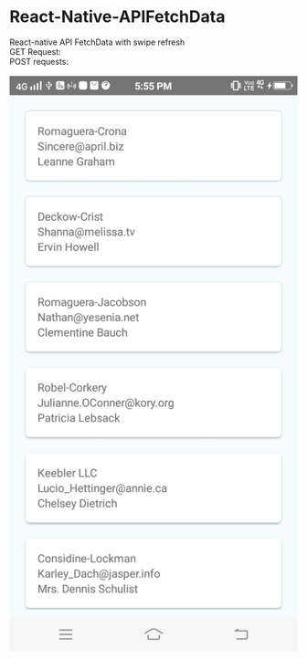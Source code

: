 # React-Native-APIFetchData

React-native API FetchData with swipe refresh <br>
GET Request:<br>
POST requests:
<br><br>
<img src="https://github.com/chaudharybharat/React-Native-APIFetchData/blob/master/Screenshot_20190630_175523.jpg">
